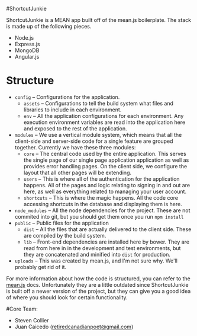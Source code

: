 #ShortcutJunkie

ShortcutJunkie is a MEAN app built off of the mean.js boilerplate. The stack is made up of the following pieces.
* Node.js
* Express.js
* MongoDB
* Angular.js

# Structure
* `config` – Configurations for the application.
    *  `assets` – Configurations to tell the build system what files and libraries to include in each environment.
    *  `env` – All the application configurations for each environment. Any execution environment variables are read into the application here and exposed to the rest of the application.
* `modules` –
    We use a vertical module system, which means that all the client-side and server-side code     for a single feature are grouped together. Currently we have these three modules:
    * `core` – The central code used by the entire application. This serves the single page of our single page application application as well as provides error handling pages. On the client side, we configure the layout that all other pages will be extending.
    * `users` – This is where all of the authentication for the application happens. All of the pages and logic relating to signing in and out are here, as well as everything related to managing your user account.
    * `shortcuts` – This is where the magic happens. All the code core accessing shortcuts in the database and displaying them is here.
* `node_modules` – All the node dependencies for the project. These are not commited into git, but you should get them once you run `npm install`
* `public` – Public files for the application
    * `dist` – All the files that are actually delivered to the client side. These are compiled by the build system.
    * `lib` – Front-end dependencies are installed here by bower. They are read from here in in the development and test environments, but they are concatenated and minified into `dist` for production.
* `uploads` – This was created by mean.js, and I'm not sure why. We'll probably get rid of it.

For more information about how the code is structured, you can refer to the [mean.js](http://meanjs.org/docs.html#folder-structure) docs. Unfortunately they are a little outdated since ShortcutJunkie is built off a newer version of the project, but they can give you a good idea of where you should look for certain functionality.

#Core Team:
- Steven Collier
- Juan Caicedo (retiredcanadianpoet@gmail.com)
